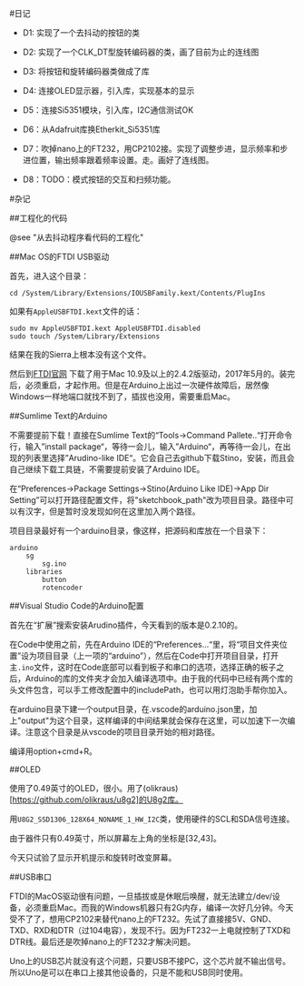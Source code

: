 #日记

* D1: 实现了一个去抖动的按钮的类

* D2: 实现了一个CLK_DT型旋转编码器的类，画了目前为止的连线图

* D3: 将按钮和旋转编码器类做成了库

* D4: 连接OLED显示器，引入库，实现基本的显示

* D5：连接Si5351模块，引入库，I2C通信测试OK

* D6：从Adafruit库换Etherkit_Si5351库

* D7：吹掉nano上的FT232，用CP2102接。实现了调整步进，显示频率和步进位置，输出频率跟着频率设置。走。画好了连线图。

* D8：TODO：模式按钮的交互和扫频功能。

#杂记

##工程化的代码

@see "从去抖动程序看代码的工程化"

##Mac OS的FTDI USB驱动

首先，进入这个目录：

```
cd /System/Library/Extensions/IOUSBFamily.kext/Contents/PlugIns 
```

如果有`AppleUSBFTDI.kext`文件的话：

```
sudo mv AppleUSBFTDI.kext AppleUSBFTDI.disabled 
sudo touch /System/Library/Extensions
```

结果在我的Sierra上根本没有这个文件。

然后到[FTDI官网](http://www.ftdichip.com/Drivers/VCP.htm) 下载了用于Mac 10.9及以上的2.4.2版驱动，2017年5月的。装完后，必须重启，才起作用。但是在Arduino上出过一次硬件故障后，居然像Windows一样地端口就找不到了，插拔也没用，需要重启Mac。

##Sumlime Text的Arduino

不需要提前下载！直接在Sumlime Text的“Tools->Command Pallete..“打开命令行，输入”install package“，等待一会儿，输入”Arduino“，再等待一会儿，在出现的列表里选择”Arudino-like IDE“。它会自己去github下载Stino，安装，而且会自己继续下载工具链，不需要提前安装了Arduino IDE。

在“Preferences->Package Settings->Stino(Arduino Like IDE)->App Dir Setting”可以打开路径配置文件，将"sketchbook_path"改为项目目录。路径中可以有汉字，但是暂时没发现如何在这里加入两个路径。

项目目录最好有一个arduino目录，像这样，把源码和库放在一个目录下：
	
	arduino
		sg
			sg.ino
		libraries
			button
			rotencoder

##Visual Studio Code的Arduino配置

首先在“扩展”搜索安装Arudino插件，今天看到的版本是0.2.10的。

在Code中使用之前，先在Arduino IDE的“Preferences...“里，将“项目文件夹位置”设为项目目录（上一项的“arduino”），然后在Code中打开项目目录，打开主`.ino`文件，这时在Code底部可以看到板子和串口的选项，选择正确的板子之后，Arduino的库的文件夹才会加入编译选项中。由于我的代码中已经有两个库的头文件包含，可以手工修改配置中的includePath，也可以用灯泡助手帮你加入。

在arduino目录下建一个output目录，在.vscode的arduino.json里，加上"output"为这个目录，这样编译的中间结果就会保存在这里，可以加速下一次编译。注意这个目录是从vscode的项目目录开始的相对路径。

编译用option+cmd+R。

##OLED

使用了0.49英寸的OLED，很小。用了(olikraus)[https://github.com/olikraus/u8g2]的U8g2库。

用`U8G2_SSD1306_128X64_NONAME_1_HW_I2C`类，使用硬件的SCL和SDA信号连接。

由于器件只有0.49英寸，所以屏幕左上角的坐标是[32,43]。

今天只试验了显示开机提示和旋转时改变屏幕。

##USB串口

FTDI的MacOS驱动很有问题，一旦插拔或是休眠后唤醒，就无法建立/dev/设备，必须重启Mac。而我的Windows机器只有2G内存，编译一次好几分钟。今天受不了了，想用CP2102来替代nano上的FT232。先试了直接接5V、GND、TXD、RXD和DTR（过104电容），发现不行。因为FT232一上电就控制了TXD和DTR线。最后还是吹掉nano上的FT232才解决问题。

Uno上的USB芯片就没有这个问题，只要USB不接PC，这个芯片就不输出信号。所以Uno是可以在串口上接其他设备的，只是不能和USB同时使用。




